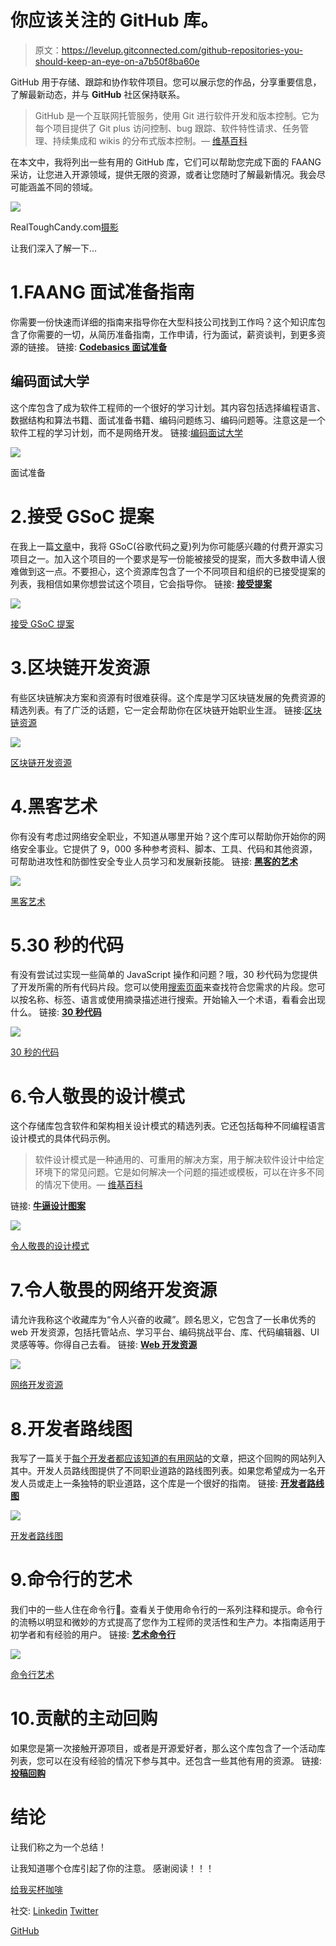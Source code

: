# 你应该关注的 GitHub 库。

> 原文：<https://levelup.gitconnected.com/github-repositories-you-should-keep-an-eye-on-a7b50f8ba60e>

GitHub 用于存储、跟踪和协作软件项目。您可以展示您的作品，分享重要信息，了解最新动态，并与 **GitHub** 社区保持联系。

> GitHub 是一个互联网托管服务，使用 Git 进行软件开发和版本控制。它为每个项目提供了 Git plus 访问控制、bug 跟踪、软件特性请求、任务管理、持续集成和 wikis 的分布式版本控制。— [维基百科](https://en.wikipedia.org/wiki/GitHub)

在本文中，我将列出一些有用的 GitHub 库，它们可以帮助您完成下面的 FAANG 采访，让您进入开源领域，提供无限的资源，或者让您随时了解最新情况。我会尽可能涵盖不同的领域。

![](img/ffb846e85e36a93eb3232e577424b4fd.png)

RealToughCandy.com[摄影](https://www.pexels.com/photo/industry-internet-connection-technology-11035544/)

让我们深入了解一下…

# 1.FAANG 面试准备指南

你需要一份快速而详细的指南来指导你在大型科技公司找到工作吗？这个知识库包含了你需要的一切，从简历准备指南，工作申请，行为面试，薪资谈判，到更多资源的链接。
链接: [**Codebasics 面试准备**](https://github.com/codebasics/interview-help/blob/main/sde-interview-prep.md)

## 编码面试大学

这个库包含了成为软件工程师的一个很好的学习计划。其内容包括选择编程语言、数据结构和算法书籍、面试准备书籍、编码问题练习、编码问题等。注意这是一个软件工程的学习计划，而不是网络开发。
链接:[编码面试大学 ](https://github.com/jwasham/coding-interview-university)

![](img/53310ec6eb85952fa3f62a91f2b77dc0.png)

面试准备

# 2.接受 GSoC 提案

在我上一篇[文章](https://medium.com/@emereninicynthia/you-might-find-these-open-source-internships-and-programs-interesting-cb2be57b8a56)中，我将 GSoC(谷歌代码之夏)列为你可能感兴趣的付费开源实习项目之一。加入这个项目的一个要求是写一份能被接受的提案，而大多数申请人很难做到这一点。不要担心，这个资源库包含了一个不同项目和组织的已接受提案的列表，我相信如果你想尝试这个项目，它会指导你。
链接: [**接受提案**](https://github.com/prondubuisi/accepted-gsoc-proposals)

![](img/0288a49990818430f0fee32ce4ab7482.png)

[接受 GSoC 提案](https://github.com/prondubuisi/accepted-gsoc-proposals)

# 3.区块链开发资源

有些区块链解决方案和资源有时很难获得。这个库是学习区块链发展的免费资源的精选列表。有了广泛的话题，它一定会帮助你在区块链开始职业生涯。
链接:[区块链资源 ](https://github.com/frankiefab100/Blockchain-Development-Resources)

![](img/2d31f79d12728adbcd2572b1cf37584c.png)

[区块链开发资源](https://github.com/frankiefab100/Blockchain-Development-Resources)

# 4.黑客艺术

你有没有考虑过网络安全职业，不知道从哪里开始？这个库可以帮助你开始你的网络安全事业。它提供了 9，000 多种参考资料、脚本、工具、代码和其他资源，可帮助进攻性和防御性安全专业人员学习和发展新技能。
链接: [**黑客的艺术**](https://github.com/The-Art-of-Hacking/h4cker)

![](img/4aeb0ac3f716195647e59121e7f7d175.png)

[黑客艺术](https://github.com/The-Art-of-Hacking/h4cker)

# 5.30 秒的代码

有没有尝试过实现一些简单的 JavaScript 操作和问题？哦，30 秒代码为您提供了开发所需的所有代码片段。您可以使用[搜索页面](https://30secondsofcode.org/search)来查找符合您需求的片段。您可以按名称、标签、语言或使用摘录描述进行搜索。开始输入一个术语，看看会出现什么。
链接: [**30 秒代码**](https://github.com/30-seconds/30-seconds-of-code)

![](img/bb59d9571bae6c35cba7c0add2c45a2c.png)

[30 秒的代码](https://github.com/30-seconds/30-seconds-of-code)

# 6.令人敬畏的设计模式

这个存储库包含软件和架构相关设计模式的精选列表。它还包括每种不同编程语言设计模式的具体代码示例。

> 软件设计模式是一种通用的、可重用的解决方案，用于解决软件设计中给定环境下的常见问题。它是如何解决一个问题的描述或模板，可以在许多不同的情况下使用。— [维基百科](https://en.wikipedia.org/wiki/Software_design_pattern)

链接: [**牛逼设计图案**](https://github.com/DovAmir/awesome-design-patterns)

![](img/40af2f460f933f5ed60564a1d8359742.png)

[令人敬畏的设计模式](https://github.com/DovAmir/awesome-design-patterns)

# 7.令人敬畏的网络开发资源

请允许我称这个收藏库为“令人兴奋的收藏”。顾名思义，它包含了一长串优秀的 web 开发资源，包括托管站点、学习平台、编码挑战平台、库、代码编辑器、UI 灵感等等。你得自己去看。
链接: [**Web 开发资源**](https://github.com/markodenic/web-development-resources)

![](img/216d3178f39f9bf5c0238cf4a9b2dc10.png)

[网络开发资源](https://github.com/markodenic/web-development-resources)

# 8.开发者路线图

我写了一篇关于[每个开发者都应该知道的有用网站](https://medium.com/@emereninicynthia/how-come-you-dont-know-these-websites-as-a-developer-da7f32f65d60)的文章，把这个回购的网站列入其中。开发人员路线图提供了不同职业道路的路线图列表。如果您希望成为一名开发人员或走上一条独特的职业道路，这个库是一个很好的指南。
链接: [**开发者路线图**](https://github.com/kamranahmedse/developer-roadmap)

![](img/0b130459dc1810240fa04157d84af249.png)

[开发者路线图](https://github.com/kamranahmedse/developer-roadmap)

# 9.命令行的艺术

我们中的一些人住在命令行🤩。查看关于使用命令行的一系列注释和提示。命令行的流畅以明显和微妙的方式提高了您作为工程师的灵活性和生产力。本指南适用于初学者和有经验的用户。
链接: [**艺术命令行**](https://github.com/jlevy/the-art-of-command-line)

![](img/6e846413addea74562092afc732bcec7.png)

[命令行艺术](https://github.com/jlevy/the-art-of-command-line)

# 10.贡献的主动回购

如果您是第一次接触开源项目，或者是开源爱好者，那么这个库包含了一个活动库列表，您可以在没有经验的情况下参与其中。还包含一些其他有用的资源。
链接: [**投稿回购**](https://github.com/ykdojo/active-repos-for-contributing)

# 结论

让我们称之为一个总结！

让我知道哪个仓库引起了你的注意。
感谢阅读！！！

[给我买杯咖啡](https://www.buymeacoffee.com/emecynthia)

社交:
[Linkedin](https://www.linkedin.com/in/emerenini-cynthia-ngozi)
[Twitter](https://twitter.com/cynthiaengozi1)

[GitHub](https://github.com/cindyeme)